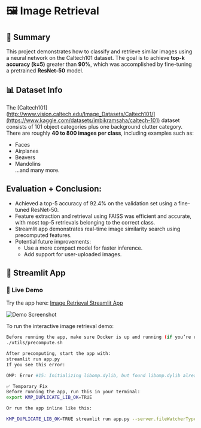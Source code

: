# 🖼️ Image Retrieval


## 📄 Summary

This project demonstrates how to classify and retrieve similar images using a neural network on the Caltech101 dataset. The goal is to achieve **top-k accuracy (k=5)** greater than **90%**, which was accomplished by fine-tuning a pretrained **ResNet-50** model.


## 📊 Dataset Info

The [Caltech101](http://www.vision.caltech.edu/Image_Datasets/Caltech101/](https://www.kaggle.com/datasets/imbikramsaha/caltech-101) dataset consists of 101 object categories plus one background clutter category. There are roughly **40 to 800 images per class**, including examples such as:

- Faces
- Airplanes
- Beavers
- Mandolins  
…and many more.

## Evaluation + Conclusion:
* Achieved a top-5 accuracy of 92.4% on the validation set using a fine-tuned ResNet-50.
* Feature extraction and retrieval using FAISS was efficient and accurate, with most top-5 retrievals belonging to the correct class.
* Streamlit app demonstrates real-time image similarity search using precomputed features.
* Potential future improvements:
    * Use a more compact model for faster inference.
    * Add support for user-uploaded images.


## 🚀 Streamlit App
### 🔗 Live Demo

Try the app here: [Image Retrieval Streamlit App]()

![Demo Screenshot](<img width="1474" alt="web-app" src="https://github.com/user-attachments/assets/5ac6d818-edab-49a9-8dc7-5a6586a02bb3" />
)


To run the interactive image retrieval demo:

```bash
Before running the app, make sure Docker is up and running (if you’re using Docker for your environment). Then, run the following to precompute features:
./utils/precompute.sh

After precomputing, start the app with:
streamlit run app.py
If you see this error:

OMP: Error #15: Initializing libomp.dylib, but found libomp.dylib already initialized.

✅ Temporary Fix
Before running the app, run this in your terminal:
export KMP_DUPLICATE_LIB_OK=TRUE

Or run the app inline like this:

KMP_DUPLICATE_LIB_OK=TRUE streamlit run app.py --server.fileWatcherType none

